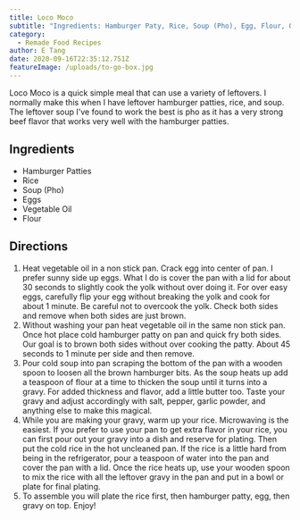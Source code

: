```yaml
---
title: Loco Moco
subtitle: "Ingredients: Hamburger Paty, Rice, Soup (Pho), Egg, Flour, Oil"
category:
  - Remade Food Recipes
author: E Tang
date: 2020-09-16T22:35:12.751Z
featureImage: /uploads/to-go-box.jpg
---
```

Loco Moco is a quick simple meal that can use a variety of leftovers. I normally make this when I have leftover hamburger patties, rice, and soup. The leftover soup I've found to work the best is pho as it has a very strong beef flavor that works very well with the hamburger patties.

## [](https://github.com/RemadeFoods/awake-template/blob/master/content/posts/loco-moco.md#ingredients)Ingredients

* Hamburger Patties
* Rice
* Soup (Pho)
* Eggs
* Vegetable Oil
* Flour

## [](https://github.com/RemadeFoods/awake-template/blob/master/content/posts/loco-moco.md#directions)Directions

1. Heat vegetable oil in a non stick pan. Crack egg into center of pan. I prefer sunny side up eggs. What I do is cover the pan with a lid for about 30 seconds to slightly cook the yolk without over doing it. For over easy eggs, carefully flip your egg without breaking the yolk and cook for about 1 minute. Be careful not to overcook the yolk. Check both sides and remove when both sides are just brown.
2. Without washing your pan heat vegetable oil in the same non stick pan. Once hot place cold hamburger patty on pan and quick fry both sides. Our goal is to brown both sides without over cooking the patty. About 45 seconds to 1 minute per side and then remove.
3. Pour cold soup into pan scraping the bottom of the pan with a wooden spoon to loosen all the brown hamburger bits. As the soup heats up add a teaspoon of flour at a time to thicken the soup until it turns into a gravy. For added thickness and flavor, add a little butter too. Taste your gravy and adjust accordingly with salt, pepper, garlic powder, and anything else to make this magical.
4. While you are making your gravy, warm up your rice. Microwaving is the easiest. If you prefer to use your pan to get extra flavor in your rice, you can first pour out your gravy into a dish and reserve for plating. Then put the cold rice in the hot uncleaned pan. If the rice is a little hard from being in the refrigerator, pour a teaspoon of water into the pan and cover the pan with a lid. Once the rice heats up, use your wooden spoon to mix the rice with all the leftover gravy in the pan and put in a bowl or plate for final plating.
5. To assemble you will plate the rice first, then hamburger patty, egg, then gravy on top. Enjoy!